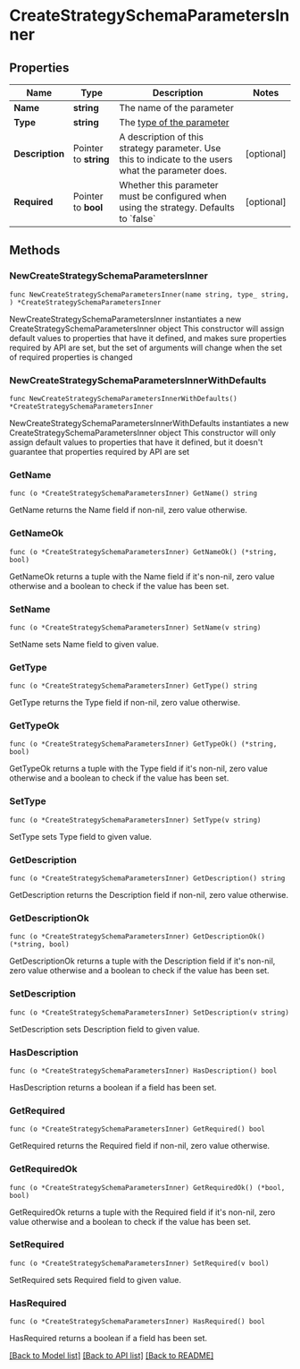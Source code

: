 # CreateStrategySchemaParametersInner

## Properties

Name | Type | Description | Notes
------------ | ------------- | ------------- | -------------
**Name** | **string** | The name of the parameter | 
**Type** | **string** | The [type of the parameter](https://docs.getunleash.io/reference/custom-activation-strategies#parameter-types) | 
**Description** | Pointer to **string** | A description of this strategy parameter. Use this to indicate to the users what the parameter does. | [optional] 
**Required** | Pointer to **bool** | Whether this parameter must be configured when using the strategy. Defaults to &#x60;false&#x60; | [optional] 

## Methods

### NewCreateStrategySchemaParametersInner

`func NewCreateStrategySchemaParametersInner(name string, type_ string, ) *CreateStrategySchemaParametersInner`

NewCreateStrategySchemaParametersInner instantiates a new CreateStrategySchemaParametersInner object
This constructor will assign default values to properties that have it defined,
and makes sure properties required by API are set, but the set of arguments
will change when the set of required properties is changed

### NewCreateStrategySchemaParametersInnerWithDefaults

`func NewCreateStrategySchemaParametersInnerWithDefaults() *CreateStrategySchemaParametersInner`

NewCreateStrategySchemaParametersInnerWithDefaults instantiates a new CreateStrategySchemaParametersInner object
This constructor will only assign default values to properties that have it defined,
but it doesn't guarantee that properties required by API are set

### GetName

`func (o *CreateStrategySchemaParametersInner) GetName() string`

GetName returns the Name field if non-nil, zero value otherwise.

### GetNameOk

`func (o *CreateStrategySchemaParametersInner) GetNameOk() (*string, bool)`

GetNameOk returns a tuple with the Name field if it's non-nil, zero value otherwise
and a boolean to check if the value has been set.

### SetName

`func (o *CreateStrategySchemaParametersInner) SetName(v string)`

SetName sets Name field to given value.


### GetType

`func (o *CreateStrategySchemaParametersInner) GetType() string`

GetType returns the Type field if non-nil, zero value otherwise.

### GetTypeOk

`func (o *CreateStrategySchemaParametersInner) GetTypeOk() (*string, bool)`

GetTypeOk returns a tuple with the Type field if it's non-nil, zero value otherwise
and a boolean to check if the value has been set.

### SetType

`func (o *CreateStrategySchemaParametersInner) SetType(v string)`

SetType sets Type field to given value.


### GetDescription

`func (o *CreateStrategySchemaParametersInner) GetDescription() string`

GetDescription returns the Description field if non-nil, zero value otherwise.

### GetDescriptionOk

`func (o *CreateStrategySchemaParametersInner) GetDescriptionOk() (*string, bool)`

GetDescriptionOk returns a tuple with the Description field if it's non-nil, zero value otherwise
and a boolean to check if the value has been set.

### SetDescription

`func (o *CreateStrategySchemaParametersInner) SetDescription(v string)`

SetDescription sets Description field to given value.

### HasDescription

`func (o *CreateStrategySchemaParametersInner) HasDescription() bool`

HasDescription returns a boolean if a field has been set.

### GetRequired

`func (o *CreateStrategySchemaParametersInner) GetRequired() bool`

GetRequired returns the Required field if non-nil, zero value otherwise.

### GetRequiredOk

`func (o *CreateStrategySchemaParametersInner) GetRequiredOk() (*bool, bool)`

GetRequiredOk returns a tuple with the Required field if it's non-nil, zero value otherwise
and a boolean to check if the value has been set.

### SetRequired

`func (o *CreateStrategySchemaParametersInner) SetRequired(v bool)`

SetRequired sets Required field to given value.

### HasRequired

`func (o *CreateStrategySchemaParametersInner) HasRequired() bool`

HasRequired returns a boolean if a field has been set.


[[Back to Model list]](../README.md#documentation-for-models) [[Back to API list]](../README.md#documentation-for-api-endpoints) [[Back to README]](../README.md)


